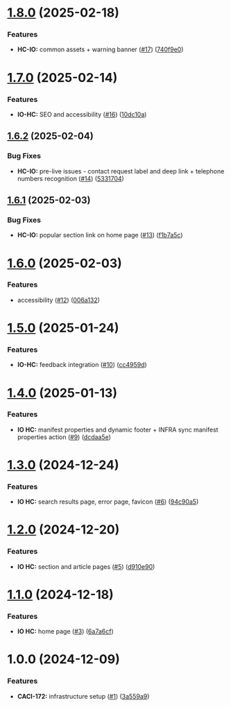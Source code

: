 # [1.8.0](https://github.com/pagopa/as-help-center/compare/v1.7.0...v1.8.0) (2025-02-18)


### Features

* **HC-IO:** common assets + warning banner ([#17](https://github.com/pagopa/as-help-center/issues/17)) ([740f9e0](https://github.com/pagopa/as-help-center/commit/740f9e0869b879c8384dd81c56a44ad8faf72182))

# [1.7.0](https://github.com/pagopa/as-help-center/compare/v1.6.2...v1.7.0) (2025-02-14)


### Features

* **IO-HC:** SEO and accessibility ([#16](https://github.com/pagopa/as-help-center/issues/16)) ([10dc10a](https://github.com/pagopa/as-help-center/commit/10dc10a2f9da310c727c2a07011e9dd982c237ea))

## [1.6.2](https://github.com/pagopa/as-help-center/compare/v1.6.1...v1.6.2) (2025-02-04)


### Bug Fixes

* **HC-IO:** pre-live issues - contact request label and deep link + telephone numbers recognition ([#14](https://github.com/pagopa/as-help-center/issues/14)) ([5331704](https://github.com/pagopa/as-help-center/commit/5331704a4775362a4bcfeba3776f12d869c9df29))

## [1.6.1](https://github.com/pagopa/as-help-center/compare/v1.6.0...v1.6.1) (2025-02-03)


### Bug Fixes

* **HC-IO:** popular section link on home page ([#13](https://github.com/pagopa/as-help-center/issues/13)) ([f1b7a5c](https://github.com/pagopa/as-help-center/commit/f1b7a5c185adfa07342aab1425ac65eb229696e7))

# [1.6.0](https://github.com/pagopa/as-help-center/compare/v1.5.0...v1.6.0) (2025-02-03)


### Features

* accessibility ([#12](https://github.com/pagopa/as-help-center/issues/12)) ([006a132](https://github.com/pagopa/as-help-center/commit/006a132f0864c54bb6effc67837953157818c9d6))

# [1.5.0](https://github.com/pagopa/as-help-center/compare/v1.4.0...v1.5.0) (2025-01-24)


### Features

* **IO-HC:** feedback integration ([#10](https://github.com/pagopa/as-help-center/issues/10)) ([cc4959d](https://github.com/pagopa/as-help-center/commit/cc4959d0247a42d3bf9c03658939f6909ea91888))

# [1.4.0](https://github.com/pagopa/as-help-center/compare/v1.3.0...v1.4.0) (2025-01-13)


### Features

* **IO HC:** manifest properties and dynamic footer + INFRA sync manifest properties action ([#9](https://github.com/pagopa/as-help-center/issues/9)) ([dcdaa5e](https://github.com/pagopa/as-help-center/commit/dcdaa5e75f2b461b8c510ac94c34a9a50ff38274))

# [1.3.0](https://github.com/pagopa/as-help-center/compare/v1.2.0...v1.3.0) (2024-12-24)


### Features

* **IO HC:** search results page, error page, favicon ([#6](https://github.com/pagopa/as-help-center/issues/6)) ([94c90a5](https://github.com/pagopa/as-help-center/commit/94c90a5c7194a0b9165c81b9b1540693e869efff))

# [1.2.0](https://github.com/pagopa/as-help-center/compare/v1.1.0...v1.2.0) (2024-12-20)


### Features

* **IO HC:** section and article pages ([#5](https://github.com/pagopa/as-help-center/issues/5)) ([d910e90](https://github.com/pagopa/as-help-center/commit/d910e90a960546ac831283c6871cb21fff736b82))

# [1.1.0](https://github.com/pagopa/as-help-center/compare/v1.0.0...v1.1.0) (2024-12-18)


### Features

* **IO HC:** home page ([#3](https://github.com/pagopa/as-help-center/issues/3)) ([6a7a6cf](https://github.com/pagopa/as-help-center/commit/6a7a6cfe21d23e38ba1899f52c0820c92ddb4277))

# 1.0.0 (2024-12-09)


### Features

* **CACI-172:** infrastructure setup ([#1](https://github.com/pagopa/as-help-center/issues/1)) ([3a559a9](https://github.com/pagopa/as-help-center/commit/3a559a93961c02b038eeec4fb18bc8d98b309402))
